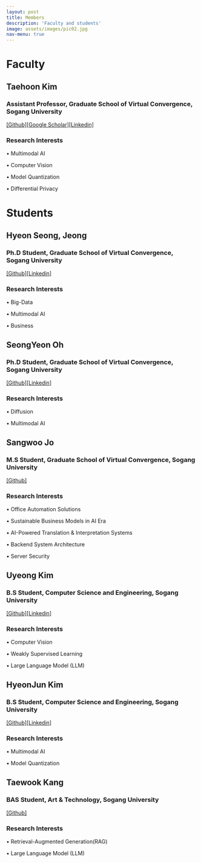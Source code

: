```yaml
---
layout: post
title: Members
description: 'Faculty and students'
image: assets/images/pic02.jpg
nav-menu: true
---
```

# Faculty

## Taehoon Kim

### Assistant Professor, Graduate School of Virtual Convergence, Sogang University
[[Github]](https://github.com/tgisaturday)[[Google Scholar]](https://scholar.google.com/citations?user=t3mz3rMAAAAJ&hl=ko)[[Linkedin]](https://www.linkedin.com/in/tgisaturday/)

### Research Interests
• Multimodal AI

• Computer Vision

• Model Quantization

• Differential Privacy

# Students

##  Hyeon Seong, Jeong

### Ph.D Student, Graduate School of Virtual Convergence, Sogang University
[[Github]](https://github.com/jayhyeonseong)[[Linkedin]](https://www.linkedin.com/in/%ED%98%84%EC%84%B1-%EC%A0%95-b7072a315/)

### Research Interests
• Big-Data

• Multimodal AI

• Business

##  SeongYeon Oh

### Ph.D Student, Graduate School of Virtual Convergence, Sogang University
[[Github]](https://github.com/Code-SY95)[[Linkedin]](https://www.linkedin.com/in/seongyeon-oh-248a86301/)

### Research Interests
• Diffusion

• Multimodal AI

##  Sangwoo Jo

### M.S Student, Graduate School of Virtual Convergence, Sogang University
[[Github]](https://github.com/JasonSogang)

### Research Interests
• Office Automation Solutions

• Sustainable Business Models in AI Era

• AI-Powered Translation & Interpretation Systems

• Backend System Architecture

• Server Security

##  Uyeong Kim

### B.S Student, Computer Science and Engineering, Sogang University
[[Github]](https://github.com/drew0523)[[Linkedin]](https://www.linkedin.com/in/drew0523/)

### Research Interests
• Computer Vision

• Weakly Supervised Learning

• Large Language Model (LLM)

##  HyeonJun Kim

### B.S Student, Computer Science and Engineering, Sogang University
[[Github]](https://github.com/maskkim)[[Linkedin]](https://www.linkedin.com/in/%ED%98%84%EC%A4%80-%EA%B9%80-a1961032b/)

### Research Interests
• Multimodal AI

• Model Quantization

##  Taewook Kang

### BAS Student, Art & Technology, Sogang University
[[Github]](https://github.com/Taewook-git)

### Research Interests

• Retrieval-Augmented Generation(RAG)

• Large Language Model (LLM)
